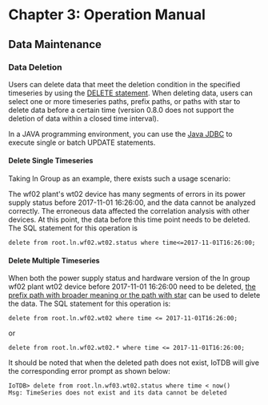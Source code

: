 <!--

    Licensed to the Apache Software Foundation (ASF) under one
    or more contributor license agreements.  See the NOTICE file
    distributed with this work for additional information
    regarding copyright ownership.  The ASF licenses this file
    to you under the Apache License, Version 2.0 (the
    "License"); you may not use this file except in compliance
    with the License.  You may obtain a copy of the License at

        http://www.apache.org/licenses/LICENSE-2.0

    Unless required by applicable law or agreed to in writing,
    software distributed under the License is distributed on an
    "AS IS" BASIS, WITHOUT WARRANTIES OR CONDITIONS OF ANY
    KIND, either express or implied.  See the License for the
    specific language governing permissions and limitations
    under the License.

-->

# Chapter 3: Operation Manual

## Data Maintenance

<!-- > 
### Data Update

Users can use [UPDATE statements](/#/Documents/0.8.0/chap5/sec1) to update data over a period of time in a specified timeseries. When updating data, users can select a timeseries to be updated (version 0.8.0 does not support multiple timeseries updates) and specify a time point or period to be updated (version 0.8.0 must have time filtering conditions).

In a JAVA programming environment, you can use the [Java JDBC](/#/Documents/0.8.0/chap6/sec1) to execute single or batch UPDATE statements.

#### Update Single Timeseries
Taking the power supply status of ln group wf02 plant wt02 device as an example, there exists such a usage scenario:

After data access and analysis, it is found that the power supply status from 2017-11-01 15:54:00 to 2017-11-01 16:00:00 is true, but the actual power supply status is abnormal. You need to update the status to false during this period. The SQL statement for this operation is:

```
update root.ln.wf02 SET wt02.status = false where time <=2017-11-01T16:00:00 and time >= 2017-11-01T15:54:00
```
It should be noted that when the updated data type does not match the actual data type, IoTDB will give the corresponding error prompt as shown below:

```
IoTDB> update root.ln.wf02 set wt02.status = 1205 where time < now()
error: The BOOLEAN data type should be true/TRUE or false/FALSE
```
When the updated path does not exist, IoTDB will give the corresponding error prompt as shown below:

```
IoTDB> update root.ln.wf02 set wt02.sta = false where time < now()
Msg: do not select any existing series
```
-->

### Data Deletion

Users can delete data that meet the deletion condition in the specified timeseries by using the [DELETE statement](/#/Documents/0.8.0/chap5/sec1). When deleting data, users can select one or more timeseries paths, prefix paths, or paths with star  to delete data before a certain time (version 0.8.0 does not support the deletion of data within a closed time interval).

In a JAVA programming environment, you can use the [Java JDBC](/#/Documents/0.8.0/chap6/sec1) to execute single or batch UPDATE statements.

#### Delete Single Timeseries
Taking ln Group as an example, there exists such a usage scenario:

The wf02 plant's wt02 device has many segments of errors in its power supply status before 2017-11-01 16:26:00, and the data cannot be analyzed correctly. The erroneous data affected the correlation analysis with other devices. At this point, the data before this time point needs to be deleted. The SQL statement for this operation is

```
delete from root.ln.wf02.wt02.status where time<=2017-11-01T16:26:00;
```

#### Delete Multiple Timeseries
When both the power supply status and hardware version of the ln group wf02 plant wt02 device before 2017-11-01 16:26:00 need to be deleted, [the prefix path with broader meaning or the path with star](/#/Documents/0.8.0/chap2/sec1) can be used to delete the data. The SQL statement for this operation is:

```
delete from root.ln.wf02.wt02 where time <= 2017-11-01T16:26:00;
```
or

```
delete from root.ln.wf02.wt02.* where time <= 2017-11-01T16:26:00;
```
It should be noted that when the deleted path does not exist, IoTDB will give the corresponding error prompt as shown below:

```
IoTDB> delete from root.ln.wf03.wt02.status where time < now()
Msg: TimeSeries does not exist and its data cannot be deleted
```
